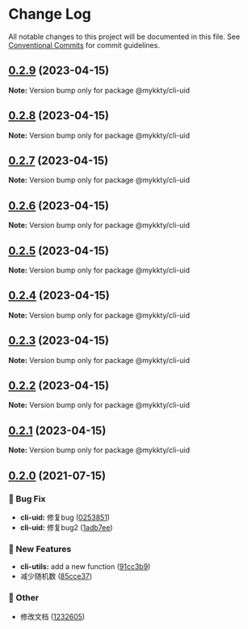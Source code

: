 # Change Log

All notable changes to this project will be documented in this file.
See [Conventional Commits](https://conventionalcommits.org) for commit guidelines.

## [0.2.9](https://github.com/willson-wang/lerna-demo/compare/@mykkty/cli-uid@0.2.8...@mykkty/cli-uid@0.2.9) (2023-04-15)

**Note:** Version bump only for package @mykkty/cli-uid





## [0.2.8](https://github.com/willson-wang/lerna-demo/compare/@mykkty/cli-uid@0.2.7...@mykkty/cli-uid@0.2.8) (2023-04-15)

**Note:** Version bump only for package @mykkty/cli-uid





## [0.2.7](https://github.com/willson-wang/lerna-demo/compare/@mykkty/cli-uid@0.2.6...@mykkty/cli-uid@0.2.7) (2023-04-15)

**Note:** Version bump only for package @mykkty/cli-uid





## [0.2.6](https://github.com/willson-wang/lerna-demo/compare/@mykkty/cli-uid@0.2.5...@mykkty/cli-uid@0.2.6) (2023-04-15)

**Note:** Version bump only for package @mykkty/cli-uid





## [0.2.5](https://github.com/willson-wang/lerna-demo/compare/@mykkty/cli-uid@0.2.4...@mykkty/cli-uid@0.2.5) (2023-04-15)

**Note:** Version bump only for package @mykkty/cli-uid





## [0.2.4](https://github.com/willson-wang/lerna-demo/compare/@mykkty/cli-uid@0.2.3...@mykkty/cli-uid@0.2.4) (2023-04-15)

**Note:** Version bump only for package @mykkty/cli-uid





## [0.2.3](https://github.com/willson-wang/lerna-demo/compare/@mykkty/cli-uid@0.2.2...@mykkty/cli-uid@0.2.3) (2023-04-15)

**Note:** Version bump only for package @mykkty/cli-uid





## [0.2.2](https://github.com/willson-wang/lerna-demo/compare/@mykkty/cli-uid@0.2.1...@mykkty/cli-uid@0.2.2) (2023-04-15)

**Note:** Version bump only for package @mykkty/cli-uid





## [0.2.1](https://github.com/willson-wang/lerna-demo/compare/@mykkty/cli-uid@0.2.0...@mykkty/cli-uid@0.2.1) (2023-04-15)

**Note:** Version bump only for package @mykkty/cli-uid





## [0.2.0](https://github.com/willson-wang/lerna-demo/compare/@mykkty/cli-uid@0.1.1...@mykkty/cli-uid@0.2.0) (2021-07-15)


### :bug: Bug Fix

* **cli-uid:** 修复bug ([0253851](https://github.com/willson-wang/lerna-demo/commit/02538514c72df47db8a166e0807ed8f32f534828))
* **cli-uid:** 修复bug2 ([1adb7ee](https://github.com/willson-wang/lerna-demo/commit/1adb7eefd0e654264eecc023bd65229c33b1ab50))


### :rocket: New Features

* **cli-utils:** add a new function ([91cc3b9](https://github.com/willson-wang/lerna-demo/commit/91cc3b95c2e9054516216e911b4b5a5c72ff0543))
* 减少随机数 ([85cce37](https://github.com/willson-wang/lerna-demo/commit/85cce377ca6d35b57273b2c4239545cfbaa26463))


### :mega: Other

* 修改文档 ([1232605](https://github.com/willson-wang/lerna-demo/commit/12326054a55f9871e05b687c901241b4a65a0d24))
